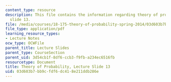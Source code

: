 ```yaml
---
content_type: resource
description: This file contains the information regarding theory of probability, lecture
  slide 13.
file: /media/courses/18-175-theory-of-probability-spring-2014/03d603b7bb9cfdf6dc418e211ddb286e_MIT18_175S14_Lecture13.pdf
file_type: application/pdf
learning_resource_types:
- Lecture Notes
ocw_type: OCWFile
parent_title: Lecture Slides
parent_type: CourseSection
parent_uid: 3d54cb1f-8df6-ccb3-f9fb-a234ec6516fb
resourcetype: Document
title: Theory of Probability, Lecture Slide 13
uid: 03d603b7-bb9c-fdf6-dc41-8e211ddb286e
---
```

